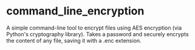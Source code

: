 # command_line_encryption
A simple command-line tool to encrypt files using AES encryption (via Python's cryptography library). Takes a password and securely encrypts the content of any file, saving it with a .enc extension.
